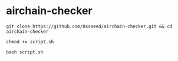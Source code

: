 # airchain-checker

```console
git clone https://github.com/0xsaeed/airchain-checker.git && cd airchain-checker
```

```console
chmod +x script.sh 
```

```console
bash script.sh 
```
